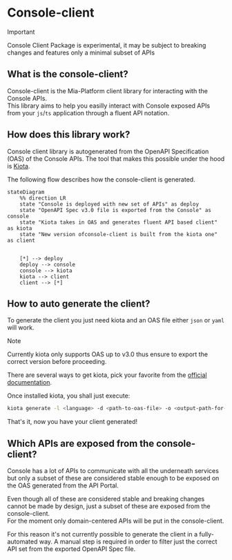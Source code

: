 # Console-client

> [!IMPORTANT]  
> Console Client Package is experimental, it may be subject to breaking changes and features only a minimal subset of APIs

## What is the console-client?

Console-client is the Mia-Platform client library for interacting with the Console APIs.  
This library aims to help you easilly interact with Console exposed APIs from your `js`/`ts` application through a fluent API notation.

## How does this library work?

Console client library is autogenerated from the OpenAPI Specification (OAS) of the Console APIs. The tool that makes this possible under the hood is [Kiota][kiota].

The following flow describes how the console-client is generated.

```mermaid
stateDiagram
    %% direction LR
    state "Console is deployed with new set of APIs" as deploy
    state "OpenAPI Spec v3.0 file is exported from the Console" as console
    state "Kiota takes in OAS and generates fluent API based client" as kiota
    state "New version ofconsole-client is built from the kiota one" as client


    [*] --> deploy
    deploy --> console
    console --> kiota
    kiota --> client
    client --> [*]
```

## How to auto generate the client?

To generate the client you just need kiota and an OAS file either `json` or `yaml` will work.

> [!NOTE]
> Currently kiota only supports OAS up to v3.0 thus ensure to export the correct version before proceeding.

There are several ways to get kiota, pick your favorite from the [official documentation][install-kiota].

Once installed kiota, you shall just execute:

```sh
kiota generate -l <language> -d <path-to-oas-file> -o <output-path-for-the-generated-client> -c <name-of-the-client-to-generate>
```

That's it, now you have your client generated!

## Which APIs are exposed from the console-client?

Console has a lot of APIs to communicate with all the underneath services but only a subset of these are considered stable enough to be exposed on the OAS generated from the API Portal.

Even though all of these are considered stable and breaking changes cannot be made by design, just a subset of these are exposed from the console-client.  
For the moment only domain-centered APIs will be put in the console-client.

For this reason it's not currently possible to generate the client in a fully-automated way.
A manual step is required in order to filter just the correct API set from the exported OpenAPI Spec file.

<!-- link aliases below -->
[kiota]: https://github.com/microsoft/kiota
[install-kiota]: https://learn.microsoft.com/openapi/kiota/install

